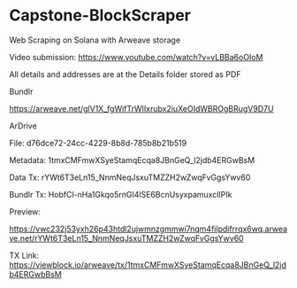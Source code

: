 # Capstone-BlockScraper
Web Scraping on Solana with Arweave storage

Video submission: https://www.youtube.com/watch?v=vLBBa6oOIoM

All details and addresses are at the Details folder stored as PDF

Bundlr

https://arweave.net/glV1X_fgWifTrWIIxrubx2iuXeOIdWBROgBRugV9D7U

ArDrive

File: d76dce72-24cc-4229-8b8d-785b8b21b519

Metadata: 1tmxCMFmwXSyeStamqEcqa8JBnGeQ_l2jdb4ERGwBsM 

Data Tx: rYWt6T3eLn15_NnmNeqJsxuTMZZH2wZwqFvGgsYwv60 

Bundlr Tx: HobfCl-nHa1Gkqo5rnGI4lSE6BcnUsyxpamuxclIPIk

Preview:

https://vwc232j53yxh26p43htdl2ujwmnzgmmwi7nqm4filpdifrrqx6wq.arweave.net/rYWt6T3eLn15_NnmNeqJsxuTMZZH2wZwqFvGgsYwv60

TX Link: https://viewblock.io/arweave/tx/1tmxCMFmwXSyeStamqEcqa8JBnGeQ_l2jdb4ERGwbBsM
